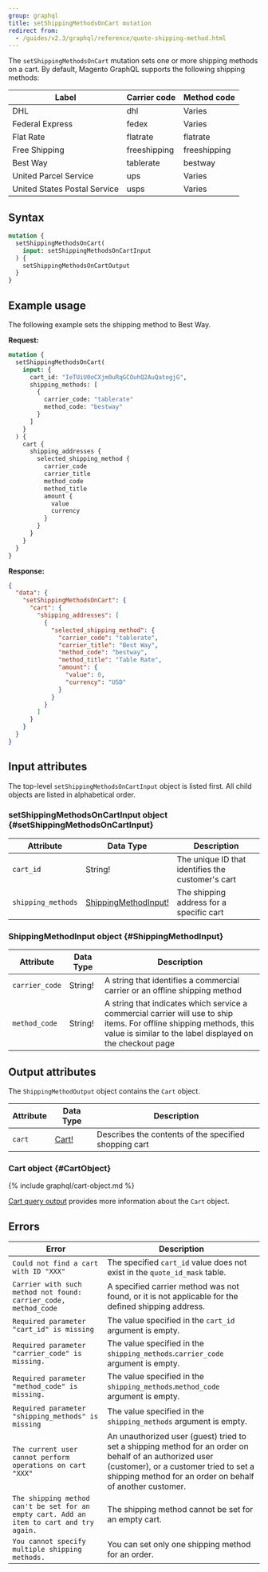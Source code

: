 ```yaml
---
group: graphql
title: setShippingMethodsOnCart mutation
redirect from:
  - /guides/v2.3/graphql/reference/quote-shipping-method.html
---
```


The `setShippingMethodsOnCart` mutation sets one or more shipping methods on a cart. By default, Magento GraphQL supports the following shipping methods:

Label | Carrier code | Method code
--- | --- | ---
DHL | dhl | Varies
Federal Express | fedex | Varies
Flat Rate | flatrate | flatrate
Free Shipping | freeshipping | freeshipping
Best Way | tablerate | bestway
United Parcel Service | ups | Varies
United States Postal Service | usps | Varies

## Syntax

```graphql
mutation {
  setShippingMethodsOnCart(
    input: setShippingMethodsOnCartInput
  ) {
    setShippingMethodsOnCartOutput
  }
}
```

## Example usage

The following example sets the shipping method to Best Way.

**Request:**

```graphql
mutation {
  setShippingMethodsOnCart(
    input: {
      cart_id: "IeTUiU0oCXjm0uRqGCOuhQ2AuQatogjG",
      shipping_methods: [
        {
          carrier_code: "tablerate"
          method_code: "bestway"
        }
      ]
    }
  ) {
    cart {
      shipping_addresses {
        selected_shipping_method {
          carrier_code
          carrier_title
          method_code
          method_title
          amount {
            value
            currency
          }
        }
      }
    }
  }
}
```

**Response:**

```json
{
  "data": {
    "setShippingMethodsOnCart": {
      "cart": {
        "shipping_addresses": [
          {
            "selected_shipping_method": {
              "carrier_code": "tablerate",
              "carrier_title": "Best Way",
              "method_code": "bestway",
              "method_title": "Table Rate",
              "amount": {
                "value": 0,
                "currency": "USD"
              }
            }
          }
        ]
      }
    }
  }
}
```

## Input attributes

The top-level `setShippingMethodsOnCartInput` object is listed first. All child objects are listed in alphabetical order.

### setShippingMethodsOnCartInput object {#setShippingMethodsOnCartInput}

Attribute |  Data Type | Description
--- | --- | ---
`cart_id` | String! | The unique ID that identifies the customer's cart
`shipping_methods` | [ShippingMethodInput!](#ShippingMethodInput) | The shipping address for a specific cart

### ShippingMethodInput object {#ShippingMethodInput}

Attribute |  Data Type | Description
--- | --- | ---
`carrier_code` | String! | A string that identifies a commercial carrier or an offline shipping method
`method_code` | String! | A string that indicates which service a commercial carrier will use to ship items. For offline shipping methods, this value is similar to the label displayed on the checkout page

## Output attributes

The `ShippingMethodOutput` object contains the `Cart` object.

Attribute |  Data Type | Description
--- | --- | ---
`cart` |[ Cart!](#CartObject) | Describes the contents of the specified shopping cart

### Cart object {#CartObject}

{% include graphql/cart-object.md %}

[Cart query output]({{page.baseurl}}/graphql/queries/cart.html#cart-output) provides more information about the `Cart` object.

## Errors

Error | Description
--- | ---
`Could not find a cart with ID "XXX"` | The specified `cart_id` value does not exist in the `quote_id_mask` table.
`Carrier with such method not found: carrier_code, method_code` | A specified carrier method was not found, or it is not applicable for the defined shipping address.
`Required parameter "cart_id" is missing` | The value specified in the `cart_id` argument is empty.
`Required parameter "carrier_code" is missing.` | The value specified in the `shipping_methods`.`carrier_code` argument is empty.
`Required parameter "method_code" is missing.` | The value specified in the `shipping_methods`.`method_code` argument is empty.
`Required parameter "shipping_methods" is missing` | The value specified in the `shipping_methods` argument is empty.
`The current user cannot perform operations on cart "XXX"` | An unauthorized user (guest) tried to set a shipping method for an order on behalf of an authorized user (customer), or a customer tried to set a shipping method for an order on behalf of another customer.
`The shipping method can't be set for an empty cart. Add an item to cart and try again.` | The shipping method cannot be set for an empty cart.
`You cannot specify multiple shipping methods.` | You can set only one shipping method for an order.
